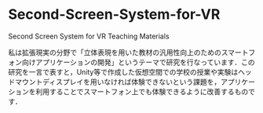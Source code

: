 # Second-Screen-System-for-VR
Second Screen System for VR Teaching Materials

私は拡張現実の分野で「立体表現を用いた教材の汎用性向上のためのスマートフォン向けアプリケーションの開発」というテーマで研究を行なっています．この研究を一言で表すと，Unity等で作成した仮想空間での学校の授業や実験はヘッドマウントディスプレイを用いなければ体験できないという課題を，アプリケーションを利用することでスマートフォン上でも体験できるように改善するものです．
